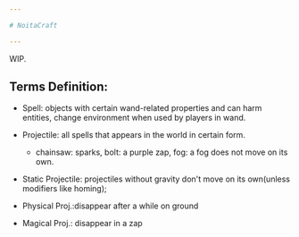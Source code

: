 ```yaml
---

# NoitaCraft

---
```


WIP.

## Terms Definition:
- Spell: objects with certain wand-related properties and can harm entities, change environment when used by players in  wand.

- Projectile: all spells that appears in the world in certain form.
  - chainsaw: sparks, bolt: a purple zap, fog: a fog does not move on its own.

- Static Projectile: projectiles without gravity don't move on its own(unless modifiers like homing);

- Physical Proj.:disappear after a while on ground

- Magical Proj.: disappear in a zap
